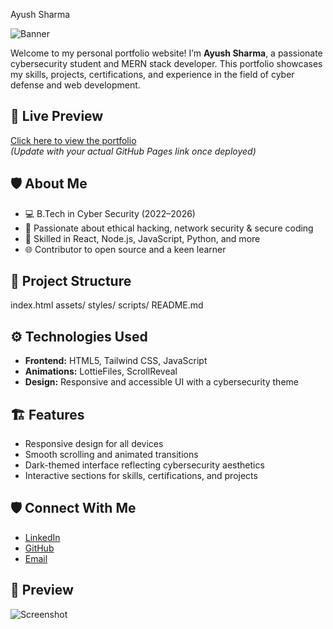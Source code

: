  Ayush Sharma

![Banner](https://img.shields.io/badge/Cybersecurity-Portfolio-blueviolet?style=for-the-badge)

Welcome to my personal portfolio website! I’m **Ayush Sharma**, a passionate cybersecurity student and MERN stack developer. This portfolio showcases my skills, projects, certifications, and experience in the field of cyber defense and web development.

## 🔗 Live Preview

[Click here to view the portfolio](https://ayush1918.github.io/your-repo-name/)  
*(Update with your actual GitHub Pages link once deployed)*

## 🛡️ About Me

- 💻 B.Tech in Cyber Security (2022–2026)
- 🔐 Passionate about ethical hacking, network security & secure coding
- 🚀 Skilled in React, Node.js, JavaScript, Python, and more
- 🌐 Contributor to open source and a keen learner

## 📁 Project Structure
   index.html
   assets/
   styles/
   scripts/
   README.md


## ⚙️ Technologies Used

- **Frontend:** HTML5, Tailwind CSS, JavaScript
- **Animations:** LottieFiles, ScrollReveal
- **Design:** Responsive and accessible UI with a cybersecurity theme

## 🏗️ Features

- Responsive design for all devices
- Smooth scrolling and animated transitions
- Dark-themed interface reflecting cybersecurity aesthetics
- Interactive sections for skills, certifications, and projects

## 🛡️ Connect With Me

- [LinkedIn](https://linkedin.com/in/ayush-sharma-884595255)
- [GitHub](https://github.com/ayush1918)
- [Email](mailto:ayushsharmahr4@gmail.com)
  

## 📸 Preview

![Screenshot](https://via.placeholder.com/1200x700.png?text=Portfolio+Screenshot)




